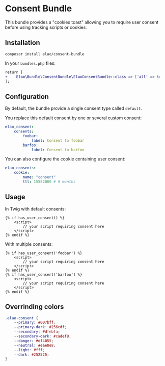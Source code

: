 # Consent Bundle

This bundle provides a "cookies toast" allowing you to require user consent before using tracking scripts or cookies.

## Installation

```
composer install elao/consent-bundle
```

In your `bundles.php` files:

```diff
return [
+    Elao\Bundle\ConsentBundle\ElaoConsentBundle::class => ['all' => true],
];
```

## Configuration

By default, the bundle provide a single consent type called `default`.

You replace this default consent by one or several custom consent:

```yaml
elao_consent:
    consents:
        foobar:
            label: Consent to foobar
        barfoo:
            label: Consent to barfoo
```

You can also configure the cookie containing user consent:

```yaml
elao_consents:
    cookie:
        name: "consent"
        ttl: 15552000 # 6 months
```

## Usage

In Twig with default consents:

```twig
{% if has_user_consent() %}
    <script>
        // your script requiring consent here
    </script>
{% endif %}
```

With multiple consents:

```twig
{% if has_user_consent('foobar') %}
    <script>
        // your script requiring consent here
    </script>
{% endif %}
{% if has_user_consent('barfoo') %}
    <script>
        // your script requiring consent here
    </script>
{% endif %}
```

## Overrinding colors

```css
.elao-consent {
    --primary: #007bff;
    --primary-dark: #256cdf;
    --secondary: #dfebfa;
    --secondary-dark: #cadef8;
    --danger: #ef4055;
    --neutral: #eae8e8;
    --light: #fff;
    --dark: #252525;
}
```
